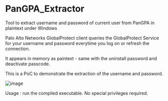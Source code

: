 # PanGPA_Extractor
Tool to extract username and password of current user from PanGPA in plaintext under Windows

Palo Alto Networks GlobalProtect client queries the GlobalProtect Service for your username and password everytime you log on or refresh the connection.

It appears in memory as paintext - same with the uninstall password and deactivate passcode.

This is a PoC to demonstrate the extraction of the username and password. 

![image](https://github.com/user-attachments/assets/d277446a-8678-45c0-b778-5d3364941ba0)

Usage : run the compiled executable. No special privileges required.
